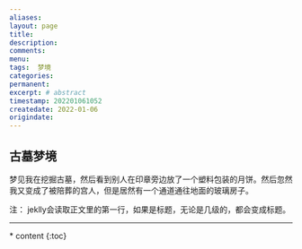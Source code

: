 ```yaml
---
aliases:
layout: page
title:
description:
comments:
menu:
tags:  梦境
categories:
permanent: 
excerpt: # abstract
timestamp: 202201061052
createdate: 2022-01-06
origindate: 
---
```


 ## 古墓梦境
梦见我在挖掘古墓，然后看到别人在印章旁边放了一个塑料包装的月饼。然后忽然我又变成了被陪葬的宫人，但是居然有一个通道通往地面的玻璃房子。


注： jeklly会读取正文里的第一行，如果是标题，无论是几级的，都会变成标题。


---
<nav class="toc-fixed" markdown="1">
  * content
  {:toc}
</nav>


